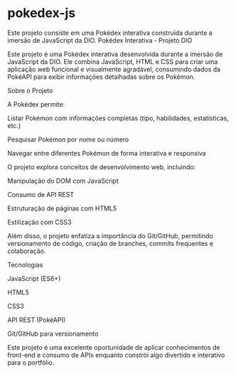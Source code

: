 # pokedex-js
Este projeto consiste em uma Pokédex interativa construída durante a imersão de JavaScript da DIO.
Pokédex Interativa - Projeto DIO

Este projeto é uma Pokédex interativa desenvolvida durante a imersão de JavaScript da DIO. Ele combina JavaScript, HTML e CSS para criar uma aplicação web funcional e visualmente agradável, consumindo dados da PokéAPI para exibir informações detalhadas sobre os Pokémon.

Sobre o Projeto

A Pokédex permite:

Listar Pokémon com informações completas (tipo, habilidades, estatísticas, etc.)

Pesquisar Pokémon por nome ou número

Navegar entre diferentes Pokémon de forma interativa e responsiva

O projeto explora conceitos de desenvolvimento web, incluindo:

Manipulação do DOM com JavaScript

Consumo de API REST

Estruturação de páginas com HTML5

Estilização com CSS3

Além disso, o projeto enfatiza a importância do Git/GitHub, permitindo versionamento de código, criação de branches, commits frequentes e colaboração.

Tecnologias

JavaScript (ES6+)

HTML5

CSS3

API REST (PokéAPI)

Git/GitHub para versionamento

Este projeto é uma excelente oportunidade de aplicar conhecimentos de front-end e consumo de APIs enquanto constrói algo divertido e interativo para o portfólio.
